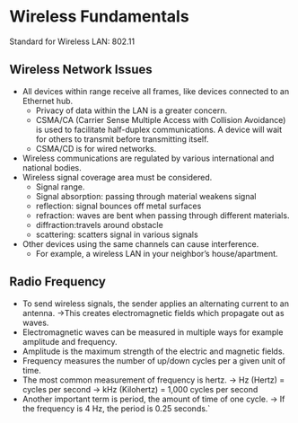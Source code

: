 # Wireless Fundamentals

Standard for Wireless LAN: 802.11

## Wireless Network Issues
- All devices within range receive all frames, like devices connected to an Ethernet hub.
    - Privacy of data within the LAN is a greater concern.
    - CSMA/CA (Carrier Sense Multiple Access with Collision Avoidance) is used to facilitate half-duplex communications. A device will wait for others to transmit before transmitting itself.
    - CSMA/CD is for wired networks.
- Wireless communications are regulated by various international and national bodies.
- Wireless signal coverage area must be considered.
    - Signal range.
    - Signal absorption: passing through material weakens signal
    - reflection: signal bounces off metal surfaces
    - refraction: waves are bent when passing through different materials.
    - diffraction:travels around obstacle
    - scattering: scatters signal in various signals
- Other devices using the same channels can cause interference.
    - For example, a wireless LAN in your neighbor’s house/apartment.

## Radio Frequency
- To send wireless signals, the sender applies an alternating current to an antenna.
→This creates electromagnetic fields which propagate out as waves.
- Electromagnetic waves can be measured in multiple ways for example amplitude and 
frequency.
- Amplitude is the maximum strength of the electric and magnetic fields.
-  Frequency measures the number of up/down cycles per a given unit of time.
- The most common measurement of frequency is hertz.
→ Hz (Hertz) = cycles per second
→ kHz (Kilohertz) = 1,000 cycles per second
- Another important term is period, the amount of time of one cycle.
→ If the frequency is 4 Hz, the period is 0.25 seconds.`